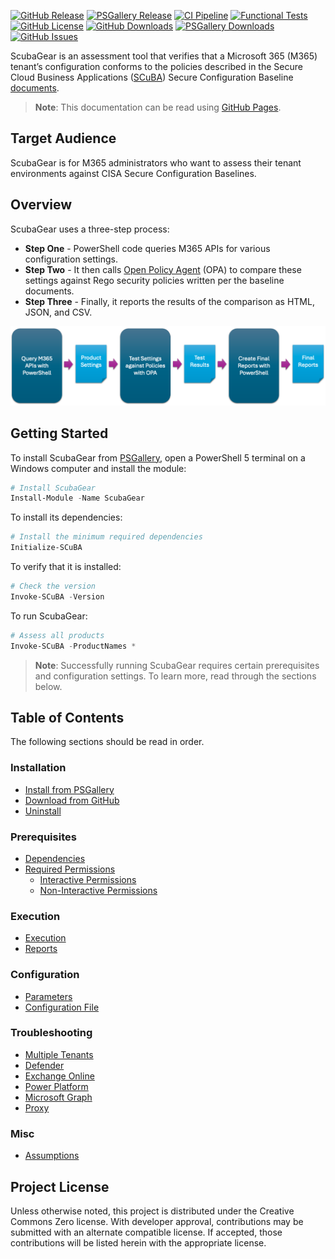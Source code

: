 
[![GitHub Release][github-release-img]][release]
[![PSGallery Release][psgallery-release-img]][psgallery]
[![CI Pipeline][ci-pipeline-img]][ci-pipeline]
[![Functional Tests][functional-test-img]][functional-test]
[![GitHub License][github-license-img]][license]
[![GitHub Downloads][github-downloads-img]][release]
[![PSGallery Downloads][psgallery-downloads-img]][psgallery]
[![GitHub Issues][github-issues-img]][github-issues]

ScubaGear is an assessment tool that verifies that a Microsoft 365 (M365) tenant’s configuration conforms to the policies described in the Secure Cloud Business Applications ([SCuBA](https://cisa.gov/scuba)) Secure Configuration Baseline [documents](/baselines/README.md).

> **Note**: This documentation can be read using [GitHub Pages](https://cisagov.github.io/ScubaGear).

## Target Audience

ScubaGear is for M365 administrators who want to assess their tenant environments against CISA Secure Configuration Baselines.

## Overview

ScubaGear uses a three-step process:

- **Step One** - PowerShell code queries M365 APIs for various configuration settings.
- **Step Two** - It then calls [Open Policy Agent](https://www.openpolicyagent.org) (OPA) to compare these settings against Rego security policies written per the baseline documents.
- **Step Three** - Finally, it reports the results of the comparison as HTML, JSON, and CSV.

<img src="docs/images/scuba-process.png" />

## Getting Started

To install ScubaGear from [PSGallery](https://www.powershellgallery.com/packages/ScubaGear), open a PowerShell 5 terminal on a Windows computer and install the module:

```powershell
# Install ScubaGear
Install-Module -Name ScubaGear
```

To install its dependencies:

```powershell
# Install the minimum required dependencies
Initialize-SCuBA 
```

To verify that it is installed:

```powershell
# Check the version
Invoke-SCuBA -Version
```

To run ScubaGear:

```powershell
# Assess all products
Invoke-SCuBA -ProductNames *
```

> **Note**:  Successfully running ScubaGear requires certain prerequisites and configuration settings.  To learn more, read through the sections below.

## Table of Contents

The following sections should be read in order.

### Installation

- [Install from PSGallery](docs/installation/psgallery.md)
- [Download from GitHub](docs/installation/github.md)
- [Uninstall](docs/installation/uninstall.md)

### Prerequisites

- [Dependencies](docs/prerequisites/dependencies.md)
- [Required Permissions](docs/prerequisites/permissions.md)
  - [Interactive Permissions](docs/prerequisites/interactive.md)
  - [Non-Interactive Permissions](docs/prerequisites/noninteractive.md)

### Execution

- [Execution](docs/execution/execution.md)
- [Reports](docs/execution/reports.md)

### Configuration

- [Parameters](docs/configuration/parameters.md)
- [Configuration File](docs/configuration/configuration.md)

### Troubleshooting

- [Multiple Tenants](docs/troubleshooting/tenants.md)
- [Defender](docs/troubleshooting/defender.md)
- [Exchange Online](docs/troubleshooting/exchange.md)
- [Power Platform](docs/troubleshooting/power.md)
- [Microsoft Graph](docs/troubleshooting/graph.md)
- [Proxy](docs/troubleshooting/proxy.md)

### Misc

- [Assumptions](docs/misc/assumptions.md)

## Project License

Unless otherwise noted, this project is distributed under the Creative Commons Zero license. With developer approval, contributions may be submitted with an alternate compatible license. If accepted, those contributions will be listed herein with the appropriate license.

[release]: https://github.com/cisagov/ScubaGear/releases
[license]: https://github.com/cisagov/ScubaGear/blob/main/LICENSE
[psgallery]: https://www.powershellgallery.com/packages/ScubaGear
[github-cicd-workflow]: https://github.com/cisagov/ScubaGear/actions/workflows/run_pipeline.yaml
[github-issues]: https://github.com/cisagov/ScubaGear/issues
[github-license-img]: https://img.shields.io/github/license/cisagov/ScubaGear
[github-release-img]: https://img.shields.io/github/v/release/cisagov/ScubaGear?label=GitHub&logo=github
[psgallery-release-img]: https://img.shields.io/powershellgallery/v/ScubaGear?logo=powershell&label=PSGallery
[ci-pipeline]: https://github.com/cisagov/ScubaGear/actions/workflows/run_pipeline.yaml
[ci-pipeline-img]: https://github.com/cisagov/ScubaGear/actions/workflows/run_pipeline.yaml/badge.svg
[functional-test]: https://github.com/cisagov/ScubaGear/actions/workflows/test_production_function.yaml
[functional-test-img]: https://github.com/cisagov/ScubaGear/actions/workflows/test_production_function.yaml/badge.svg
[github-cicd-workflow-img]: https://img.shields.io/github/actions/workflow/status/cisagov/ScubaGear/run_pipeline.yaml?logo=github
[github-downloads-img]: https://img.shields.io/github/downloads/cisagov/ScubaGear/total?logo=github
[psgallery-downloads-img]: https://img.shields.io/powershellgallery/dt/ScubaGear?logo=powershell
[github-issues-img]: https://img.shields.io/github/issues/cisagov/ScubaGear
